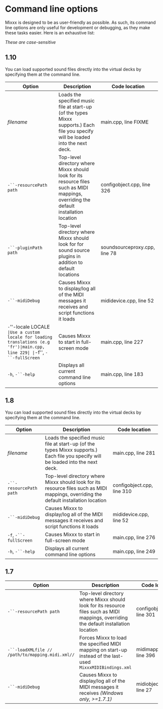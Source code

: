 # Command line options

Mixxx is designed to be as user-friendly as possible. As such, its
command line options are only useful for development or debugging, as
they make these tasks easier. Here is an exhaustive list:

*These are case-sensitive*

## 1.10

You can load supported sound files directly into the virtual decks by
specifying them at the command line.

| Option                                                                                                                         | Description                                                                                                                            | Code location                 |
| ------------------------------------------------------------------------------------------------------------------------------ | -------------------------------------------------------------------------------------------------------------------------------------- | ----------------------------- |
| *filename*                                                                                                                     | Loads the specified music file at start-up (of the types Mixxx supports.) Each file you specify will be loaded into the next deck.     | main.cpp, line FIXME          |
| `-``-resourcePath path`                                                                                                        | Top-level directory where Mixxx should look for its resource files such as MIDI mappings, overriding the default installation location | configobject.cpp, line 326    |
| `-``-pluginPath path`                                                                                                          | Top-level directory where Mixxx should look for for sound source plugins in addition to default locations                              | soundsourceproxy.cpp, line 78 |
| `-``-midiDebug`                                                                                                                | Causes Mixxx to display/log all of the MIDI messages it receives and script functions it loads                                         | mididevice.cpp, line 52       |
| `-`''-locale LOCALE `\|Use a custom locale for loading translations (e.g 'fr')\|main.cpp, line 229\| \|`-f'', `-``-fullScreen` | Causes Mixxx to start in full-screen mode                                                                                              | main.cpp, line 227            |
| `-h`, `-``-help`                                                                                                               | Displays all current command line options                                                                                              | main.cpp, line 183            |

## 1.8

You can load supported sound files directly into the virtual decks by
specifying them at the command line.

| Option                  | Description                                                                                                                            | Code location              |
| ----------------------- | -------------------------------------------------------------------------------------------------------------------------------------- | -------------------------- |
| *filename*              | Loads the specified music file at start-up (of the types Mixxx supports.) Each file you specify will be loaded into the next deck.     | main.cpp, line 281         |
| `-``-resourcePath path` | Top-level directory where Mixxx should look for its resource files such as MIDI mappings, overriding the default installation location | configobject.cpp, line 310 |
| `-``-midiDebug`         | Causes Mixxx to display/log all of the MIDI messages it receives and script functions it loads                                         | mididevice.cpp, line 52    |
| `-f`, `-``-fullScreen`  | Causes Mixxx to start in full-screen mode                                                                                              | main.cpp, line 276         |
| `-h`, `-``-help`        | Displays all current command line options                                                                                              | main.cpp, line 249         |

## 1.7

| Option                                           | Description                                                                                                                            | Code location              |
| ------------------------------------------------ | -------------------------------------------------------------------------------------------------------------------------------------- | -------------------------- |
| `-``-resourcePath path`                          | Top-level directory where Mixxx should look for its resource files such as MIDI mappings, overriding the default installation location | configobject.cpp, line 301 |
| `-``-loadXMLfile // /path/to/mapping.midi.xml//` | Forces Mixxx to load the specified MIDI mapping on start-up instead of the last-used `MixxxMIDIBindings.xml`                           | midimapping.cpp, line 396  |
| `-``-midiDebug`                                  | Causes Mixxx to display/log all of the MIDI messages it receives *(Windows only, \>=1.7.1)*                                            | midiobjectwin.cpp, line 27 |
